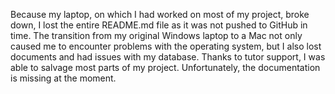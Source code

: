 Because my laptop, on which I had worked on most of my project, broke down, I lost the entire README.md file as it was not pushed to GitHub in time. The transition from my original Windows laptop to a Mac not only caused me to encounter problems with the operating system, but I also lost documents and had issues with my database. Thanks to tutor support, I was able to salvage most parts of my project. Unfortunately, the documentation is missing at the moment.
